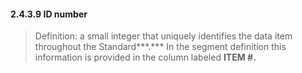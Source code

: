 #### 2.4.3.9 ID number

> Definition: a small integer that uniquely identifies the data item throughout the Standard***.*** In the segment definition this information is provided in the column labeled **ITEM #.**
